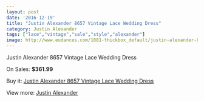 ```yaml
---
layout: post
date: '2016-12-19'
title: "Justin Alexander 8657 Vintage Lace Wedding Dress"
category: Justin Alexander
tags: ["lace","vintage","sale","style","alexander"]
image: http://www.eudances.com/1881-thickbox_default/justin-alexander-8657-vintage-lace-wedding-dress.jpg
---
```

Justin Alexander 8657 Vintage Lace Wedding Dress

On Sales: **$361.99**
<a href="https://www.eudances.com/en/justin-alexander/645-justin-alexander-8657-vintage-lace-wedding-dress.html"><amp-img layout="responsive" width="600" height="600" src="//www.eudances.com/1881-thickbox_default/justin-alexander-8657-vintage-lace-wedding-dress.jpg" alt="Justin Alexander 8657 Vintage Lace Wedding Dress 0" /></a>
<a href="https://www.eudances.com/en/justin-alexander/645-justin-alexander-8657-vintage-lace-wedding-dress.html"><amp-img layout="responsive" width="600" height="600" src="//www.eudances.com/1882-thickbox_default/justin-alexander-8657-vintage-lace-wedding-dress.jpg" alt="Justin Alexander 8657 Vintage Lace Wedding Dress 1" /></a>
<a href="https://www.eudances.com/en/justin-alexander/645-justin-alexander-8657-vintage-lace-wedding-dress.html"><amp-img layout="responsive" width="600" height="600" src="//www.eudances.com/1883-thickbox_default/justin-alexander-8657-vintage-lace-wedding-dress.jpg" alt="Justin Alexander 8657 Vintage Lace Wedding Dress 2" /></a>
<a href="https://www.eudances.com/en/justin-alexander/645-justin-alexander-8657-vintage-lace-wedding-dress.html"><amp-img layout="responsive" width="600" height="600" src="//www.eudances.com/1884-thickbox_default/justin-alexander-8657-vintage-lace-wedding-dress.jpg" alt="Justin Alexander 8657 Vintage Lace Wedding Dress 3" /></a>

Buy it: [Justin Alexander 8657 Vintage Lace Wedding Dress](https://www.eudances.com/en/justin-alexander/645-justin-alexander-8657-vintage-lace-wedding-dress.html "Justin Alexander 8657 Vintage Lace Wedding Dress")

View more: [Justin Alexander](https://www.eudances.com/en/7-justin-alexander "Justin Alexander")